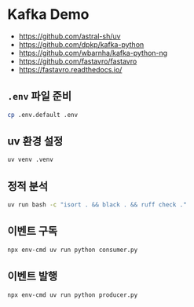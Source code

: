 # Kafka Demo

- <https://github.com/astral-sh/uv>
- <https://github.com/dpkp/kafka-python>
- <https://github.com/wbarnha/kafka-python-ng>
- <https://github.com/fastavro/fastavro>
- <https://fastavro.readthedocs.io/>

## `.env` 파일 준비

```bash
cp .env.default .env
```

## uv 환경 설정

```bash
uv venv .venv
```

## 정적 분석

```bash
uv run bash -c "isort . && black . && ruff check ."
```

## 이벤트 구독

```bash
npx env-cmd uv run python consumer.py
```

## 이벤트 발행

```bash
npx env-cmd uv run python producer.py
```
